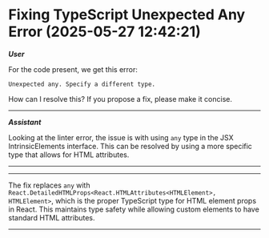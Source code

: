 <!-- Generated by SpecStory -->

# Fixing TypeScript Unexpected Any Error (2025-05-27 12:42:21)

_**User**_

For the code present, we get this error:
```
Unexpected any. Specify a different type.
```
How can I resolve this? If you propose a fix, please make it concise.

---

_**Assistant**_

Looking at the linter error, the issue is with using `any` type in the JSX IntrinsicElements interface. This can be resolved by using a more specific type that allows for HTML attributes.

---



---

The fix replaces `any` with `React.DetailedHTMLProps<React.HTMLAttributes<HTMLElement>, HTMLElement>`, which is the proper TypeScript type for HTML element props in React. This maintains type safety while allowing custom elements to have standard HTML attributes.

---

